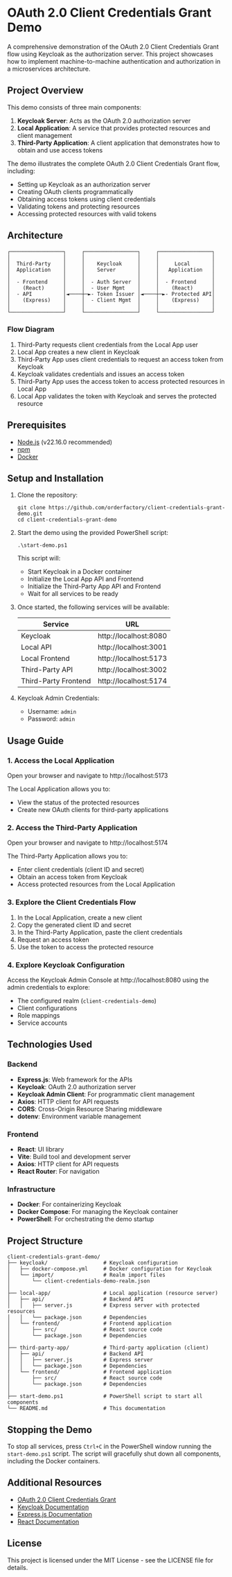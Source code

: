 # OAuth 2.0 Client Credentials Grant Demo

A comprehensive demonstration of the OAuth 2.0 Client Credentials Grant flow using Keycloak as the authorization server. This project showcases how to implement machine-to-machine authentication and authorization in a microservices architecture.

## Project Overview

This demo consists of three main components:

1. **Keycloak Server**: Acts as the OAuth 2.0 authorization server
2. **Local Application**: A service that provides protected resources and client management
3. **Third-Party Application**: A client application that demonstrates how to obtain and use access tokens

The demo illustrates the complete OAuth 2.0 Client Credentials Grant flow, including:
- Setting up Keycloak as an authorization server
- Creating OAuth clients programmatically
- Obtaining access tokens using client credentials
- Validating tokens and protecting resources
- Accessing protected resources with valid tokens

## Architecture

```
┌─────────────────┐     ┌─────────────────┐     ┌─────────────────┐
│                 │     │                 │     │                 │
│  Third-Party    │     │    Keycloak     │     │     Local       │
│  Application    │     │    Server       │     │   Application   │
│                 │     │                 │     │                 │
│  - Frontend     │     │  - Auth Server  │     │  - Frontend     │
│    (React)      │     │  - User Mgmt    │     │    (React)      │
│  - API          │◄────┼─►- Token Issuer │◄────┼─►- Protected API│
│    (Express)    │     │  - Client Mgmt  │     │    (Express)    │
│                 │     │                 │     │                 │
└─────────────────┘     └─────────────────┘     └─────────────────┘
```

### Flow Diagram

1. Third-Party requests client credentials from the Local App user
2. Local App creates a new client in Keycloak
3. Third-Party App uses client credentials to request an access token from Keycloak
4. Keycloak validates credentials and issues an access token
5. Third-Party App uses the access token to access protected resources in Local App
6. Local App validates the token with Keycloak and serves the protected resource

## Prerequisites

- [Node.js](https://nodejs.org/) (v22.16.0 recommended)
- [npm](https://www.npmjs.com/)
- [Docker](https://www.docker.com/)

## Setup and Installation

1. Clone the repository:
   ```
   git clone https://github.com/orderfactory/client-credentials-grant-demo.git
   cd client-credentials-grant-demo
   ```

2. Start the demo using the provided PowerShell script:
   ```
   .\start-demo.ps1
   ```

   This script will:
   - Start Keycloak in a Docker container
   - Initialize the Local App API and Frontend
   - Initialize the Third-Party App API and Frontend
   - Wait for all services to be ready

3. Once started, the following services will be available:

   | Service                | URL                      |
   |------------------------|--------------------------|
   | Keycloak               | http://localhost:8080    |
   | Local API              | http://localhost:3001    |
   | Local Frontend         | http://localhost:5173    |
   | Third-Party API        | http://localhost:3002    |
   | Third-Party Frontend   | http://localhost:5174    |

4. Keycloak Admin Credentials:
   - Username: `admin`
   - Password: `admin`

## Usage Guide

### 1. Access the Local Application

Open your browser and navigate to http://localhost:5173

The Local Application allows you to:
- View the status of the protected resources
- Create new OAuth clients for third-party applications

### 2. Access the Third-Party Application

Open your browser and navigate to http://localhost:5174

The Third-Party Application allows you to:
- Enter client credentials (client ID and secret)
- Obtain an access token from Keycloak
- Access protected resources from the Local Application

### 3. Explore the Client Credentials Flow

1. In the Local Application, create a new client
2. Copy the generated client ID and secret
3. In the Third-Party Application, paste the client credentials
4. Request an access token
5. Use the token to access the protected resource

### 4. Explore Keycloak Configuration

Access the Keycloak Admin Console at http://localhost:8080 using the admin credentials to explore:
- The configured realm (`client-credentials-demo`)
- Client configurations
- Role mappings
- Service accounts

## Technologies Used

### Backend
- **Express.js**: Web framework for the APIs
- **Keycloak**: OAuth 2.0 authorization server
- **Keycloak Admin Client**: For programmatic client management
- **Axios**: HTTP client for API requests
- **CORS**: Cross-Origin Resource Sharing middleware
- **dotenv**: Environment variable management

### Frontend
- **React**: UI library
- **Vite**: Build tool and development server
- **Axios**: HTTP client for API requests
- **React Router**: For navigation

### Infrastructure
- **Docker**: For containerizing Keycloak
- **Docker Compose**: For managing the Keycloak container
- **PowerShell**: For orchestrating the demo startup

## Project Structure

```
client-credentials-grant-demo/
├── keycloak/                  # Keycloak configuration
│   ├── docker-compose.yml     # Docker configuration for Keycloak
│   └── import/                # Realm import files
│       └── client-credentials-demo-realm.json
│
├── local-app/                 # Local application (resource server)
│   ├── api/                   # Backend API
│   │   ├── server.js          # Express server with protected resources
│   │   └── package.json       # Dependencies
│   └── frontend/              # Frontend application
│       ├── src/               # React source code
│       └── package.json       # Dependencies
│
├── third-party-app/           # Third-party application (client)
│   ├── api/                   # Backend API
│   │   ├── server.js          # Express server
│   │   └── package.json       # Dependencies
│   └── frontend/              # Frontend application
│       ├── src/               # React source code
│       └── package.json       # Dependencies
│
├── start-demo.ps1             # PowerShell script to start all components
└── README.md                  # This documentation
```

## Stopping the Demo

To stop all services, press `Ctrl+C` in the PowerShell window running the `start-demo.ps1` script. The script will gracefully shut down all components, including the Docker containers.

## Additional Resources

- [OAuth 2.0 Client Credentials Grant](https://oauth.net/2/grant-types/client-credentials/)
- [Keycloak Documentation](https://www.keycloak.org/documentation)
- [Express.js Documentation](https://expressjs.com/)
- [React Documentation](https://reactjs.org/docs/getting-started.html)

## License

This project is licensed under the MIT License - see the LICENSE file for details.